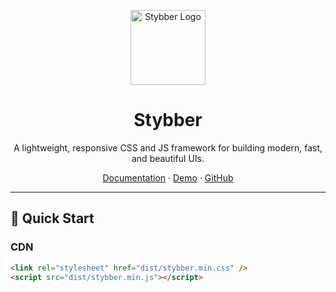 <p align="center">
  <img src="https://higoverseserver.vercel.app/assets/Stybber.png" width="120" alt="Stybber Logo" />
</p>

<h1 align="center">Stybber</h1>

<p align="center">
  A lightweight, responsive CSS and JS framework for building modern, fast, and beautiful UIs.
</p>

<p align="center">
  <a href="https://stybber-docs.vercel.app/">Documentation</a>
  ·
  <a href="#">Demo</a>
  ·
  <a href="#">GitHub</a>
</p>

---

## 🚀 Quick Start

### CDN

```html
<link rel="stylesheet" href="dist/stybber.min.css" />
<script src="dist/stybber.min.js"></script>
```